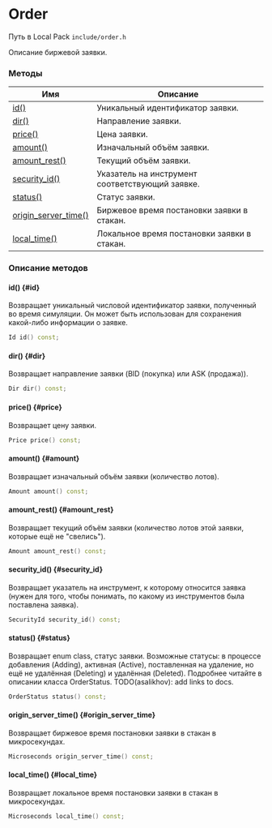 # Order

Путь в Local Pack `include/order.h`

Описание биржевой заявки.

### Методы

| Имя | Описание |
| --- | --- |
| [id()](#id) | Уникальный идентификатор заявки. |
| [dir()](#dir) | Направление заявки. |
| [price()](#price) | Цена заявки. |
| [amount()](#amount) | Изначальный объём заявки. |
| [amount_rest()](#amount_rest) | Текущий объём заявки. |
| [security_id()](#security_id) | Указатель на инструмент соответствующий заявке. |
| [status()](#status) | Статус заявки. |
| [origin_server_time()](#origin_server_time) | Биржевое время постановки заявки в стакан. |
| [local_time()](#local_time) | Локальное время постановки заявки в стакан. |

### Описание методов

#### id() {#id}

Возвращает уникальный числовой идентификатор заявки, полученный во время симуляции.
Он может быть использован для сохранения какой-либо информации о заявке.

```c++
Id id() const;
```

#### dir() {#dir}

Возвращает направление заявки (BID (покупка) или ASK (продажа)).

```c++
Dir dir() const;
```

#### price() {#price}

Возвращает цену заявки.

```c++
Price price() const;
```

#### amount() {#amount}

Возвращает изначальный объём заявки (количество лотов).

```c++
Amount amount() const;
```

#### amount_rest() {#amount_rest}

Возвращает текущий объём заявки (количество лотов этой заявки, которые ещё не "свелись").

```c++
Amount amount_rest() const;
```

#### security_id() {#security_id}

Возвращает указатель на инструмент, к которому относится заявка (нужен для того, чтобы понимать, по какому из инструментов была поставлена заявка).

```c++
SecurityId security_id() const;
```

#### status() {#status}

Возвращает enum class, статус заявки.
Возможные статусы: в процессе добавления (Adding), активная (Active), поставленная на удаление, но ещё не удалённая (Deleting) и удалённая (Deleted).
Подробнее читайте в описании класса OrderStatus.
TODO(asalikhov): add links to docs.

```c++
OrderStatus status() const;
```

#### origin_server_time() {#origin_server_time}

Возвращает биржевое время постановки заявки в стакан в микросекундах.

```c++
Microseconds origin_server_time() const;
```

#### local_time() {#local_time}

Возвращает локальное время постановки заявки в стакан в микросекундах.

```c++
Microseconds local_time() const;
```

